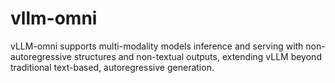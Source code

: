 # vllm-omni
vLLM-omni supports multi-modality models inference and serving with non-autoregressive structures and non-textual outputs, extending vLLM beyond traditional text-based, autoregressive generation.
